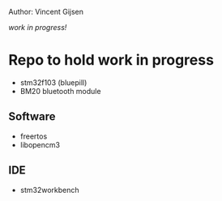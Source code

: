 Author: Vincent Gijsen

*work in progress!*

# Repo to hold work in progress 

* stm32f103 (bluepill)
* BM20 bluetooth module

## Software

* freertos
* libopencm3


## IDE

* stm32workbench
